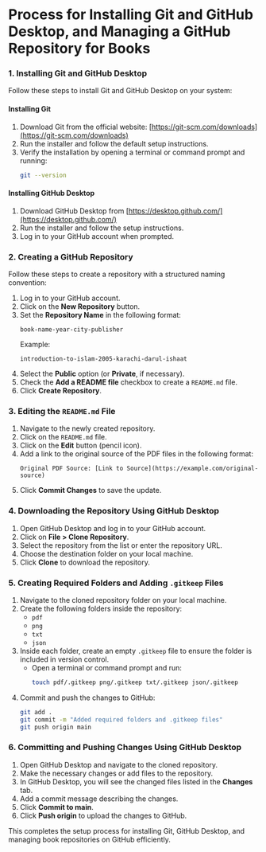 # Process for Installing Git and GitHub Desktop, and Managing a GitHub Repository for Books

### 1. Installing Git and GitHub Desktop
Follow these steps to install Git and GitHub Desktop on your system:

#### Installing Git
1. Download Git from the official website: [https://git-scm.com/downloads](https://git-scm.com/downloads)
2. Run the installer and follow the default setup instructions.
3. Verify the installation by opening a terminal or command prompt and running:
   ```sh
   git --version
   ```

#### Installing GitHub Desktop
1. Download GitHub Desktop from [https://desktop.github.com/](https://desktop.github.com/)
2. Run the installer and follow the setup instructions.
3. Log in to your GitHub account when prompted.

### 2. Creating a GitHub Repository
Follow these steps to create a repository with a structured naming convention:

1. Log in to your GitHub account.
2. Click on the **New Repository** button.
3. Set the **Repository Name** in the following format:
   ```
   book-name-year-city-publisher
   ```
   Example:
   ```
   introduction-to-islam-2005-karachi-darul-ishaat
   ```
4. Select the **Public** option (or **Private**, if necessary).
5. Check the **Add a README file** checkbox to create a `README.md` file.
6. Click **Create Repository**.

### 3. Editing the `README.md` File
1. Navigate to the newly created repository.
2. Click on the `README.md` file.
3. Click on the **Edit** button (pencil icon).
4. Add a link to the original source of the PDF files in the following format:
   ```
   Original PDF Source: [Link to Source](https://example.com/original-source)
   ```
5. Click **Commit Changes** to save the update.

### 4. Downloading the Repository Using GitHub Desktop
1. Open GitHub Desktop and log in to your GitHub account.
2. Click on **File > Clone Repository**.
3. Select the repository from the list or enter the repository URL.
4. Choose the destination folder on your local machine.
5. Click **Clone** to download the repository.

### 5. Creating Required Folders and Adding `.gitkeep` Files
1. Navigate to the cloned repository folder on your local machine.
2. Create the following folders inside the repository:
   - `pdf`
   - `png`
   - `txt`
   - `json`
3. Inside each folder, create an empty `.gitkeep` file to ensure the folder is included in version control.
   - Open a terminal or command prompt and run:
     ```sh
     touch pdf/.gitkeep png/.gitkeep txt/.gitkeep json/.gitkeep
     ```
4. Commit and push the changes to GitHub:
   ```sh
   git add .
   git commit -m "Added required folders and .gitkeep files"
   git push origin main
   ```

### 6. Committing and Pushing Changes Using GitHub Desktop
1. Open GitHub Desktop and navigate to the cloned repository.
2. Make the necessary changes or add files to the repository.
3. In GitHub Desktop, you will see the changed files listed in the **Changes** tab.
4. Add a commit message describing the changes.
5. Click **Commit to main**.
6. Click **Push origin** to upload the changes to GitHub.

This completes the setup process for installing Git, GitHub Desktop, and managing book repositories on GitHub efficiently.

